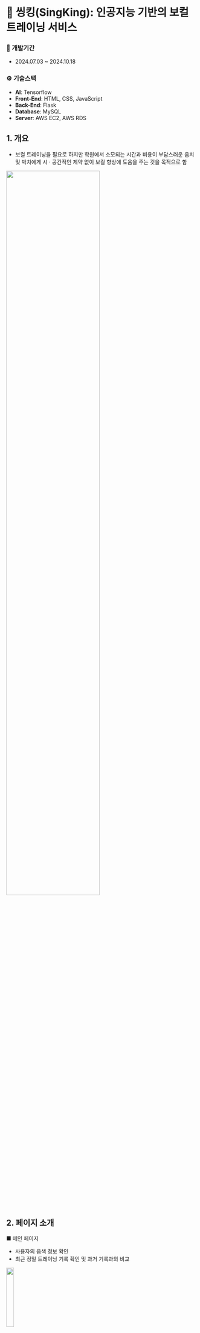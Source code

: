 # 🎤 씽킹(SingKing): 인공지능 기반의 보컬 트레이닝 서비스

### 📅 개발기간
- 2024.07.03 ~ 2024.10.18

### ⚙️ 기술스택
- **AI**: Tensorflow
- **Front-End**: HTML, CSS, JavaScript
- **Back-End**: Flask
- **Database**: MySQL
- **Server**: AWS EC2, AWS RDS

## 1. 개요
- 보컬 트레이닝을 필요로 하지만 학원에서 소모되는 시간과 비용이 부담스러운 음치 및 박치에게 시 · 공간적인 제약 없이 보컬 향상에 도움을 주는 것을 목적으로 함
<img src="https://github.com/user-attachments/assets/89b3538c-924b-4a13-a0b2-e08f9263fad0" width="70%" height="70%"/>

## 2. 페이지 소개
■ 메인 페이지
  - 사용자의 음색 정보 확인
  - 최근 정밀 트레이닝 기록 확인 및 과거 기록과의 비교
<img src="https://github.com/user-attachments/assets/952f1263-2318-409a-b476-700717aebc5f" width="20%" height="20%"/>

■ 트레이닝 페이지

<img src="https://github.com/user-attachments/assets/36b942c0-7ef2-4e69-aecd-fb53d7d33364" width="20%" height="20%"/>

■ 트레이닝 페이지 - AI 음색 진단
- 사용자가 음성을 입력하면 **네 개의 음색 정보**(발라드, 댄스, 락, 트로트) 중 가장 어울리는(유사한) 음색을 선정해 줌
- 음성 데이터를 목소리의 특성 정보를 알 수 있는 MFCC로 변환하여 CNN으로 모델 학습
<img src="https://github.com/user-attachments/assets/44b9d4db-fe26-48cc-811c-8d238f8712f2" width="20%" height="30%"/>
<img src="https://github.com/user-attachments/assets/031cc45a-eaa9-4082-813f-d60f5ed687fd" width="20%" height="30%"/>

■ 트레이닝 페이지 - 정밀 트레이닝
- 원하는 곡을 선정한 후 노래 가창 가능
- 사용자 노래의 음정과 박자를 원곡 가수의 노래와 비교하여 점수를 산정하고, 두가지 그래프로 표시해 줌
- 틀린 구간을 선별해 가사와 반주를 실행해 반복 연습 가능
<img src="https://github.com/user-attachments/assets/9cceae9a-cbfc-4656-961a-3c62b8dbd509" width="20%" height="30%"/>
<img src="https://github.com/user-attachments/assets/b2cbd1bf-3b79-4782-97d6-1d64a02525cd" width="20%" height="30%"/>
<img src="https://github.com/user-attachments/assets/d6cfddd7-292c-4f1d-8aab-4635fc0e05f9" width="20%" height="30%"/>
<img src="https://github.com/user-attachments/assets/401ba3bf-9ba2-454e-a170-e06760d33c82" width="20%" height="30%"/>
<img src="https://github.com/user-attachments/assets/ab2a84b3-0ca8-41c2-b438-24dea12ee47f" width="20%" height="30%"/>

2.2.3. 음역대 진단
- 피아노 건반을 눌러서 재생되는 음정을 따라 음을 내면 사용자가 소리낸 음정과 주파수를 보여줌
- 1옥타브 ~ 3옥타브까지 확인 가능
<img src="https://github.com/user-attachments/assets/c48378c5-ad99-4d79-b4f5-7259cd6844bf" width="30%" height="30%"/>

2.3. 매칭 페이지
- 사용자 간의 멘토 멘티 매칭
- 전문가와의 멘토 멘티 매칭
- 사용자 멘토는 레벨 5이상부터 등록 가능
<img src="https://github.com/user-attachments/assets/84711f62-c9e5-4fb3-8b0c-232a9d062839" width="30%" height="30%"/>

2.4 마이 페이지
- 음색 정보 확인
- 보컬 데이터 확인
- 트레이닝 기록 확인
<img src="https://github.com/user-attachments/assets/dd010647-f565-43e1-8ef3-c4321c95b49f" width="30%" height="30%"/>
